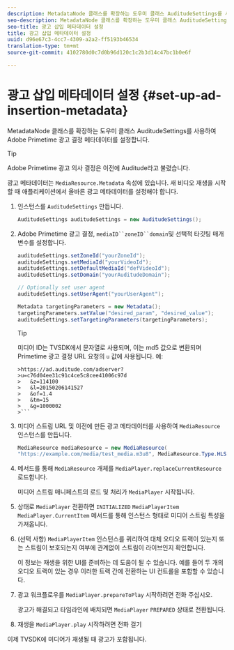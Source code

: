 ```yaml
---
description: MetadataNode 클래스를 확장하는 도우미 클래스 AuditudeSettings를 사용하여 Adobe Primetime 광고 결정 메타데이터를 설정합니다.
seo-description: MetadataNode 클래스를 확장하는 도우미 클래스 AuditudeSettings를 사용하여 Adobe Primetime 광고 결정 메타데이터를 설정합니다.
seo-title: 광고 삽입 메타데이터 설정
title: 광고 삽입 메타데이터 설정
uuid: d96e67c3-4cc7-4309-a2a2-ff5193b46534
translation-type: tm+mt
source-git-commit: 4102780d0c7d0b96d120c1c2b3d14c47bc1b0e6f

---
```



# 광고 삽입 메타데이터 설정 {#set-up-ad-insertion-metadata}

MetadataNode 클래스를 확장하는 도우미 클래스 AuditudeSettings를 사용하여 Adobe Primetime 광고 결정 메타데이터를 설정합니다.

>[!TIP]
>
>Adobe Primetime 광고 의사 결정은 이전에 Auditude라고 불렸습니다.

광고 메타데이터는 `MediaResource.Metadata` 속성에 있습니다. 새 비디오 재생을 시작할 때 애플리케이션에서 올바른 광고 메타데이터를 설정해야 합니다.

1. 인스턴스를 `AuditudeSettings` 만듭니다.

   ```java
   AuditudeSettings auditudeSettings = new AuditudeSettings();
   ```

1. Adobe Primetime 광고 결정, `mediaID``zoneID``domain`및 선택적 타깃팅 매개 변수를 설정합니다.

   ```java
   auditudeSettings.setZoneId("yourZoneId"); 
   auditudeSettings.setMediaId("yourVideoId"); 
   auditudeSettings.setDefaultMediaId("defVideoId"); 
   auditudeSettings.setDomain("yourAuditudeDomain"); 
   
   // Optionally set user agent  
   auditudeSettings.setUserAgent("yourUserAgent"); 
   
   Metadata targetingParameters = new Metadata(); 
   targetingParameters.setValue("desired_param", "desired_value"); 
   auditudeSettings.setTargetingParameters(targetingParameters);
   ```

   >[!TIP]
   >
   >미디어 ID는 TVSDK에서 문자열로 사용되며, 이는 md5 값으로 변환되며 Primetime 광고 결정 URL 요청의 `u` 값에 사용됩니다. 예:
   >
   >
   ```
   >https://ad.auditude.com/adserver?
   >u=c76d04ee31c91c4ce5c8cee41006c97d
   >   &z=114100 
   >   &l=20150206141527 
   >   &of=1.4 
   >   &tm=15 
   >   &g=1000002
   >```

1. 미디어 스트림 URL 및 이전에 만든 광고 메타데이터를 사용하여 `MediaResource` 인스턴스를 만듭니다.

   ```java
   MediaResource mediaResource = new MediaResource( 
   "https://example.com/media/test_media.m3u8", MediaResource.Type.HLS, Metadata);
   ```

1. 메서드를 통해 `MediaResource` 개체를 `MediaPlayer.replaceCurrentResource` 로드합니다.

   미디어 스트림 매니페스트의 로드 및 처리가 `MediaPlayer` 시작됩니다.

1. 상태로 `MediaPlayer` 전환하면 `INITIALIZED` `MediaPlayerItem` `MediaPlayer.CurrentItem` 메서드를 통해 인스턴스 형태로 미디어 스트림 특성을 가져옵니다.
1. (선택 사항) `MediaPlayerItem` 인스턴스를 쿼리하여 대체 오디오 트랙이 있는지 또는 스트림이 보호되는지 여부에 관계없이 스트림이 라이브인지 확인합니다.

   이 정보는 재생을 위한 UI를 준비하는 데 도움이 될 수 있습니다. 예를 들어 두 개의 오디오 트랙이 있는 경우 이러한 트랙 간에 전환하는 UI 컨트롤을 포함할 수 있습니다.

1. 광고 워크플로우를 `MediaPlayer.prepareToPlay` 시작하려면 전화 주십시오.

   광고가 해결되고 타임라인에 배치되면 `MediaPlayer` `PREPARED` 상태로 전환됩니다.
1. 재생을 `MediaPlayer.play` 시작하려면 전화 걸기

이제 TVSDK에 미디어가 재생될 때 광고가 포함됩니다.
